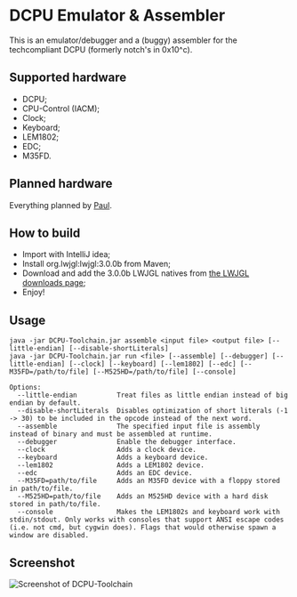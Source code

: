 DCPU Emulator & Assembler
=========================

This is an emulator/debugger and a (buggy) assembler for the techcompliant DCPU (formerly notch's in 0x10^c).

Supported hardware
------------------

* DCPU;
* CPU-Control (IACM);
* Clock;
* Keyboard;
* LEM1802;
* EDC;
* M35FD.

Planned hardware
----------------

Everything planned by [Paul](https://github.com/paultech/TC-Specs).

How to build
------------

* Import with IntelliJ idea;
* Install org.lwjgl:lwjgl:3.0.0b from Maven;
* Download and add the 3.0.0b LWJGL natives from [the LWJGL downloads page](https://www.lwjgl.org/download);
* Enjoy!

Usage
-----

```
java -jar DCPU-Toolchain.jar assemble <input file> <output file> [--little-endian] [--disable-shortLiterals]
java -jar DCPU-Toolchain.jar run <file> [--assemble] [--debugger] [--little-endian] [--clock] [--keyboard] [--lem1802] [--edc] [--M35FD=/path/to/file] [--M525HD=/path/to/file] [--console]

Options:
  --little-endian          Treat files as little endian instead of big endian by default.
  --disable-shortLiterals  Disables optimization of short literals (-1 -> 30) to be included in the opcode instead of the next word.
  --assemble               The specified input file is assembly instead of binary and must be assembled at runtime.
  --debugger               Enable the debugger interface.
  --clock                  Adds a clock device.
  --keyboard               Adds a keyboard device.
  --lem1802                Adds a LEM1802 device.
  --edc                    Adds an EDC device.
  --M35FD=path/to/file     Adds an M35FD device with a floppy stored in path/to/file.
  --M525HD=path/to/file    Adds an M525HD device with a hard disk stored in path/to/file.
  --console                Makes the LEM1802s and keyboard work with stdin/stdout. Only works with consoles that support ANSI escape codes (i.e. not cmd, but cygwin does). Flags that would otherwise spawn a window are disabled.
```

Screenshot
----------

![Screenshot of DCPU-Toolchain](https://raw.githubusercontent.com/azertyfun/DCPU-Toolchain/master/res/screenshot.png)
